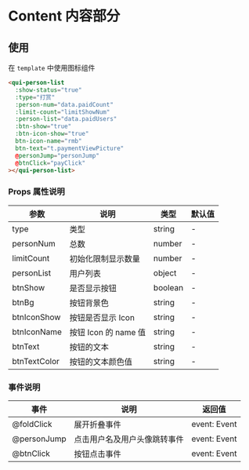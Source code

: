 # Content 内容部分

## 使用

在 `template` 中使用图标组件

```html
<qui-person-list
  :show-status="true"
  :type="打赏"
  :person-num="data.paidCount"
  :limit-count="limitShowNum"
  :person-list="data.paidUsers"
  :btn-show="true"
  :btn-icon-show="true"
  btn-icon-name="rmb"
  btn-text="t.paymentViewPicture"
  @personJump="personJump"
  @btnClick="payClick"
></qui-person-list>
```

### Props 属性说明

| 参数         | 说明                 | 类型    | 默认值 |
| ------------ | -------------------- | ------- | ------ |
| type         | 类型                 | string  | -      |
| personNum    | 总数                 | number  | -      |
| limitCount   | 初始化限制显示数量   | number  | -      |
| personList   | 用户列表             | object  | -      |
| btnShow      | 是否显示按钮         | boolean | -      |
| btnBg        | 按钮背景色           | string  | -      |
| btnIconShow  | 按钮是否显示 Icon    | string  | -      |
| btnIconName  | 按钮 Icon 的 name 值 | string  | -      |
| btnText      | 按钮的文本           | string  | -      |
| btnTextColor | 按钮的文本颜色值     | string  | -      |

### 事件说明

| 事件        | 说明                         | 返回值       |
| ----------- | ---------------------------- | ------------ |
| @foldClick  | 展开折叠事件                 | event: Event |
| @personJump | 点击用户名及用户头像跳转事件 | event: Event |
| @btnClick   | 按钮点击事件                 | event: Event |

